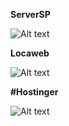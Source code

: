 **ServerSP**

![Alt text](https://i.imgur.com/6oqjTXM.png?raw=true "ServerSP")





**Locaweb**

![Alt text](https://i.imgur.com/tYOr79W.png?raw=true "Locaweb")








**#Hostinger**

![Alt text](https://i.imgur.com/QDjNPgn.png?raw=true "Hostinger")







